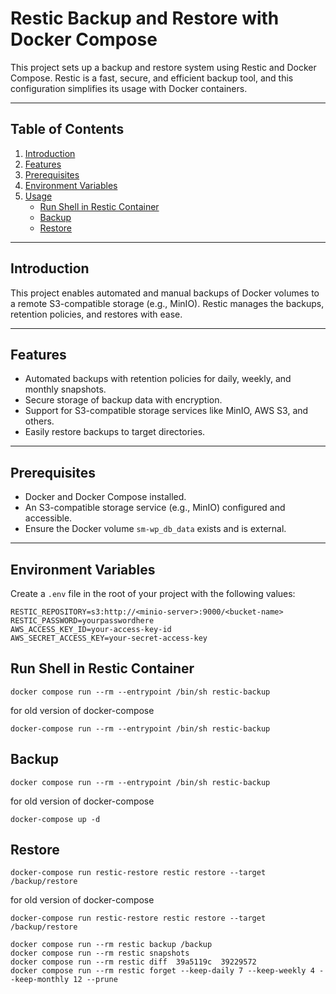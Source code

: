 # Restic Backup and Restore with Docker Compose

This project sets up a backup and restore system using Restic and Docker Compose. Restic is a fast, secure, and efficient backup tool, and this configuration simplifies its usage with Docker containers.

---

## Table of Contents

1. [Introduction](#introduction)
2. [Features](#features)
3. [Prerequisites](#prerequisites)
4. [Environment Variables](#environment-variables)
5. [Usage](#usage)
    - [Run Shell in Restic Container](#run-shell-in-restic-container)
    - [Backup](#backup)
    - [Restore](#restore)

---

## Introduction

This project enables automated and manual backups of Docker volumes to a remote S3-compatible storage (e.g., MinIO). Restic manages the backups, retention policies, and restores with ease.

---

## Features

- Automated backups with retention policies for daily, weekly, and monthly snapshots.
- Secure storage of backup data with encryption.
- Support for S3-compatible storage services like MinIO, AWS S3, and others.
- Easily restore backups to target directories.

---

## Prerequisites

- Docker and Docker Compose installed.
- An S3-compatible storage service (e.g., MinIO) configured and accessible.
- Ensure the Docker volume `sm-wp_db_data` exists and is external.

---

## Environment Variables

Create a `.env` file in the root of your project with the following values:

```env
RESTIC_REPOSITORY=s3:http://<minio-server>:9000/<bucket-name>
RESTIC_PASSWORD=yourpasswordhere
AWS_ACCESS_KEY_ID=your-access-key-id
AWS_SECRET_ACCESS_KEY=your-secret-access-key
```

## Run Shell in Restic Container
```script
docker compose run --rm --entrypoint /bin/sh restic-backup
```
for old version of docker-compose
```script
docker-compose run --rm --entrypoint /bin/sh restic-backup
```
## Backup
```script
docker compose run --rm --entrypoint /bin/sh restic-backup
```
for old version of docker-compose
```script
docker-compose up -d
```
## Restore
```script
docker-compose run restic-restore restic restore --target /backup/restore
```
for old version of docker-compose
```script
docker-compose run restic-restore restic restore --target /backup/restore
```


```
docker compose run --rm restic backup /backup
docker compose run --rm restic snapshots
docker compose run --rm restic diff  39a5119c  39229572
docker compose run --rm restic forget --keep-daily 7 --keep-weekly 4 --keep-monthly 12 --prune
```
